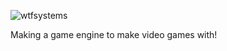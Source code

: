 ![wtfsystems](https://www.wtfsystems.net/img/wtfsystems.png)

Making a game engine to make video games with!
